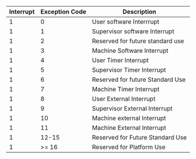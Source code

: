 
| Interrupt | Exception Code | Description                      |
| --------- | -------------- | -------------------------------- |
| 1         | 0              | User software Interrrupt         |
| 1         | 1              | Supervisor software Interrupt    |
| 1         | 2              | Reserved for future standard use |
| 1         | 3              | Machine Software Interrupt       |
| 1         | 4              | User Timer Interrupt             |
| 1         | 5              | Supervisor Timer Interrupt       |
| 1         | 6              | Reserved for future Standard Use |
| 1         | 7              | Machine Timer Interrupt          |
| 1         | 8              | User External Interrupt          |
| 1         | 9              | Supervisor External Interrupt    |
| 1         | 10             | Machine external Interrupt       |
| 1         | 11             | Machine External Interrupt       |
| 1         | 12-15          | Reserved for Future Standard Use |
| 1         | >= 16          | Reserved for Platform Use        |
